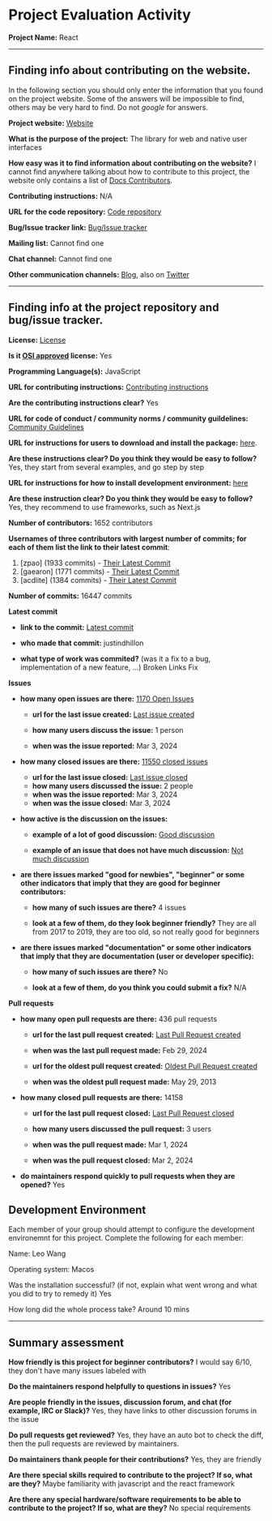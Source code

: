 # Project Evaluation Activity



__Project Name:__  React


---

## Finding info about contributing on the website.

In the following section you should only enter the information that you
found on the project website. Some of the answers will be impossible to find, others
may be very hard to find. Do not _google_ for answers.

__Project website:__ [Website](https://react.dev/)


__What is the purpose of the project:__ The library for web and native user interfaces


__How easy was it to find information about contributing on the website?__ I cannot find anywhere talking about how to contribute to this project, the website only contains a list of [Docs Contributors](https://react.dev/community/docs-contributors). 


__Contributing instructions:__ N/A 

__URL for the code repository:__ [Code repository](https://github.com/facebook/react)

__Bug/Issue tracker link:__ [Bug/Issue tracker](https://github.com/facebook/react/issues)

__Mailing list:__ Cannot find one

__Chat channel:__ Cannot find one

__Other communication channels:__ [Blog](https://react.dev/blog), also on [Twitter](https://twitter.com/reactjs)


---

## Finding info at the project repository and bug/issue tracker.

__License:__ [License](https://github.com/facebook/react/blob/main/LICENSE)

__Is it [OSI approved](https://opensource.org/licenses/alphabetical) license:__ Yes

__Programming Language(s):__ JavaScript

__URL for contributing instructions:__ [Contributing instructions](https://legacy.reactjs.org/docs/how-to-contribute.html)

__Are the contributing instructions clear?__ Yes


__URL for code of conduct / community norms / community guildelines:__ [Community Guidelines](https://opensource.fb.com/code-of-conduct/)

__URL for instructions for users to download and install the package:__  [here](https://react.dev/learn/installation). 


__Are these instructions clear? Do you think they would be easy to follow?__ Yes, they start from several examples, and go step by step


__URL for instructions for how to install development environment:__ [here](https://react.dev/learn/start-a-new-react-project)


__Are these instruction clear? Do you think they would be easy to follow?__ Yes, they recommend to use frameworks, such as Next.js


__Number of contributors:__ 1652 contributors


__Usernames of three contributors with largest number of commits; for
each of them list the link to their latest commit__:

1. [zpao] (1933 commits) - [Their Latest Commit](https://github.com/facebook/react/commit/ea155e2267b3e4fd958d174f8f0e2b09b1c8ecf2)
1. [gaearon] (1771 commits) - [Their Latest Commit](https://github.com/facebook/react/commit/11828bf529ed1b1c1b94e7afe9da2ea072316d8e)
1. [acdlite] (1384 commits) - [Their Latest Commit](https://github.com/facebook/react/commit/ea155e2267b3e4fd958d174f8f0e2b09b1c8ecf2)


__Number of commits:__ 16447 commits

__Latest commit__ 

- __link to the commit:__ [Latest commit](https://github.com/facebook/react/commit/034130c02ffb47b0026059b57d17e9b080976ff3)

- __who made that commit:__ justindhillon

- __what type of work was commited?__ (was it a fix to a bug, implementation of a new feature, ...) Broken Links Fix


__Issues__

- __how many open issues are there:__ [1170 Open Issues](https://github.com/facebook/react/issues)

    - __url for the last issue created:__ [Last issue created](https://github.com/facebook/react/issues/28482)

    - __how many users discuss the issue:__ 1 person
    
    - __when was the issue reported:__ Mar 3, 2024
    

- __how many closed issues are there:__ [11550 closed issues](https://github.com/facebook/react/issues?q=is%3Aissue+is%3Aclosed)
    - __url for the last issue closed:__ [Last issue closed](https://github.com/facebook/react/issues/28483)
    - __how many users discussed the issue:__ 2 people
    - __when was the issue reported:__ Mar 3, 2024
    - __when was the issue closed:__ Mar 3, 2024

- __how active is the discussion on the issues:__ 

    - __example of a lot of good discussion:__ [Good discussion](https://github.com/facebook/react/issues/13525)
    
    - __example of an issue that does not have much discussion:__ [Not much discussion](https://github.com/facebook/react/issues/28483)



- __are there issues marked "good for newbies", "beginner" or some other indicators that imply that they are good for beginner contributors:__ 

    - __how many of such issues are there?__ 4 issues
    
    - __look at a few of them, do they look beginner friendly?__ They are all from 2017 to 2019, they are too old, so not really good for beginners



- __are there issues marked "documentation" or some other indicators that imply that they are documentation (user or developer specific):__ 

    - __how many of such issues are there?__ No
    
    - __look at a few of them, do you think you could submit a fix?__ N/A



__Pull requests__

- __how many open pull requests are there:__ 436 pull requests

    - __url for the last pull request created:__ [Last Pull Request created](https://github.com/facebook/react/pull/28476)
    
    - __when was the last pull request made:__ Feb 29, 2024

    - __url for the oldest pull request created:__ [Oldest Pull Request created](https://github.com/facebook/react/pull/1)
    
    - __when was the oldest pull request made:__ May 29, 2013

- __how many closed pull requests are there:__ 14158

    - __url for the last pull request closed:__ [Last Pull Request closed](https://github.com/facebook/react/pull/28480)
    
    - __how many users discussed the pull request:__ 3 users
    
    - __when was the pull request made:__  Mar 1, 2024
    
    - __when was the pull request closed:__ Mar 2, 2024
    

- __do maintainers respond quickly to pull requests when they are opened?__ Yes


## Development Environment 

Each member of your group should attempt to configure the development environemnt 
for this project. Complete the following for each member:

Name: Leo Wang

Operating system: Macos

Was the installation successful? (if not, explain what went wrong and 
what you did to try to remedy it) Yes

How long did the whole process take? Around 10 mins


---


## Summary assessment
__How friendly is this project for beginner contributors?__ I would say 6/10, they don't have many issues labeled with 




__Do the maintainers respond helpfully to questions in issues?__ Yes



__Are people friendly in the issues, discussion forum, and chat (for example, IRC or Slack)?__ Yes, they have links to other discussion forums in the issue




__Do pull requests get reviewed?__ Yes, they have an auto bot to check the diff, then the pull requests are reviewed by maintainers.



__Do maintainers thank people for their contributions?__ Yes, they are friendly



__Are there special skills required to contribute to the project? If so, what are they?__ Maybe familiarity with javascript and the react framework



__Are there any special hardware/software requirements to be able to contribute to the project? If so, what are they?__ No special requirements

